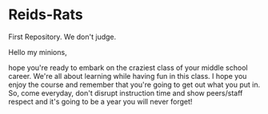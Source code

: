 # Reids-Rats
First Repository. We don't judge.

Hello my minions, 

hope you're ready to embark on the craziest class of your middle school career. We're all about learning while having fun in this class. I hope you enjoy the course and remember that you're going to get out what you put in. So, come everyday, don't disrupt instruction time and show peers/staff respect and it's going to be a year you will never forget!
